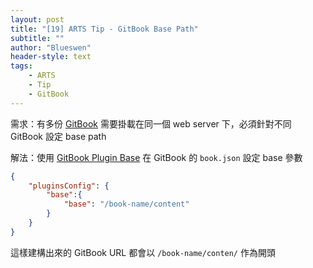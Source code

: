 ```yaml
---
layout: post
title: "[19] ARTS Tip - GitBook Base Path"
subtitle: ""
author: "Blueswen"
header-style: text
tags:
    - ARTS
    - Tip
    - GitBook
---
```


需求：有多份 [GitBook](https://github.com/GitbookIO/gitbook-cli) 需要掛載在同一個 web server 下，必須針對不同 GitBook 設定 base path

解法：使用 [GitBook Plugin Base](https://github.com/noamyoungerm/gitbook-plugin-base) 在 GitBook 的 ```book.json``` 設定 base 參數

```json
{
    "pluginsConfig": {
        "base":{
            "base": "/book-name/content"
        }
    }
}
```

這樣建構出來的 GitBook URL 都會以 ```/book-name/conten/``` 作為開頭
